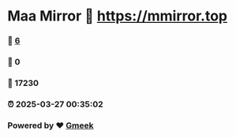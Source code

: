 # Maa Mirror :link: https://mmirror.top 
### :page_facing_up: [6](https://mmirror.top/tag.html) 
### :speech_balloon: 0 
### :hibiscus: 17230 
### :alarm_clock: 2025-03-27 00:35:02 
### Powered by :heart: [Gmeek](https://github.com/Meekdai/Gmeek)
